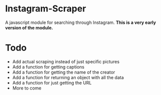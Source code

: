 # Instagram-Scraper
A javascript module for searching through Instagram.
**This is a very early version of the module.**

# Todo
* Add actual scraping instead of just specific pictures
* Add a function for getting captions
* Add a function for getting the name of the creator
* Add a function for returning an object with all the data
* Add a function for just getting the URL
* More to come
